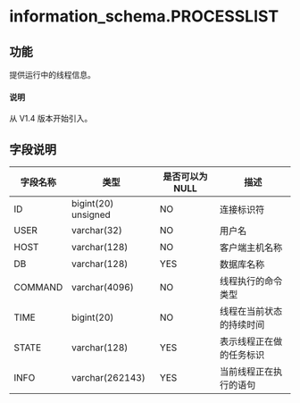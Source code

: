 # information_schema.PROCESSLIST

## 功能

提供运行中的线程信息。

<main id="notice" type='explain'>
  <h4>说明</h4>
  <p>从 V1.4 版本开始引入。</p>
</main>

## 字段说明

| **字段名称** |       **类型**        | **是否可以为 NULL** |    **描述**    |
|----------|---------------------|----------------|--------------|
| ID       | bigint(20) unsigned | NO             | 连接标识符        |
| USER     | varchar(32)         | NO             | 用户名          |
| HOST     | varchar(128)        | NO             | 客户端主机名称      |
| DB       | varchar(128)        | YES            | 数据库名称        |
| COMMAND  | varchar(4096)       | NO             | 线程执行的命令类型    |
| TIME     | bigint(20)          | NO             | 线程在当前状态的持续时间 |
| STATE    | varchar(128)        | YES            | 表示线程正在做的任务标识 |
| INFO     | varchar(262143)     | YES            | 当前线程正在执行的语句  |
